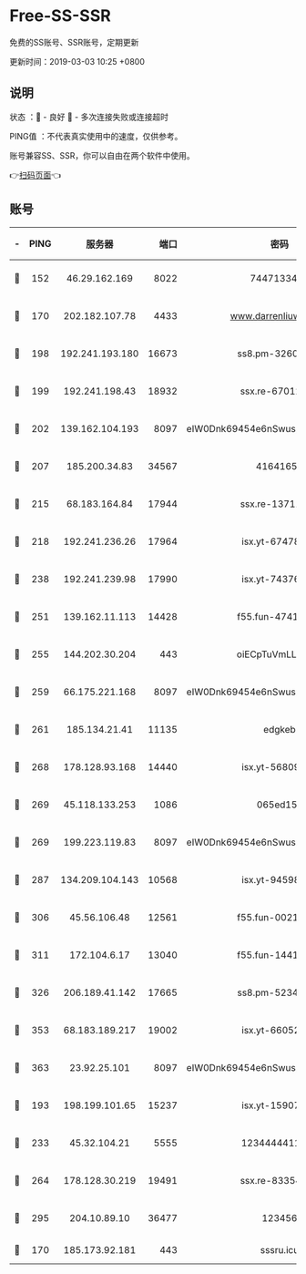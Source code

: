 # Free-SS-SSR

免费的SS账号、SSR账号，定期更新

更新时间：2019-03-03 10:25 +0800

## 说明

状态     ：🙂 - 良好 🙁 - 多次连接失败或连接超时

PING值   ：不代表真实使用中的速度，仅供参考。

账号兼容SS、SSR，你可以自由在两个软件中使用。

👉[扫码页面](https://liesauer.github.io/free-ss-ssr.github.io/)👈

## 账号

|-|PING|服务器|端口|密码|加密方式|区域|
|:----:|:----:|:-----:|-----:|:----:|:----:|:----:|
|🙂|152|46.29.162.169|8022|7447133485|aes-256-cfb|RU|
|🙂|170|202.182.107.78|4433|www.darrenliuwei.com|aes-256-cfb|JP|
|🙂|198|192.241.193.180|16673|ss8.pm-32602550|aes-256-cfb|US|
|🙂|199|192.241.198.43|18932|ssx.re-67012369|aes-256-cfb|US|
|🙂|202|139.162.104.193|8097|eIW0Dnk69454e6nSwuspv9DmS201tQ0D|aes-256-cfb|JP|
|🙂|207|185.200.34.83|34567|41641651|aes-256-cfb|US|
|🙂|215|68.183.164.84|17944|ssx.re-13711103|aes-256-cfb|US|
|🙂|218|192.241.236.26|17964|isx.yt-67478866|aes-256-cfb|US|
|🙂|238|192.241.239.98|17990|isx.yt-74376721|aes-256-cfb|US|
|🙂|251|139.162.11.113|14428|f55.fun-47410075|aes-256-cfb|SG|
|🙂|255|144.202.30.204|443|oiECpTuVmLLxk4Ts|aes-256-cfb|US|
|🙂|259|66.175.221.168|8097|eIW0Dnk69454e6nSwuspv9DmS201tQ0D|aes-256-cfb|US|
|🙂|261|185.134.21.41|11135|edgkeb|aes-256-cfb|GB|
|🙂|268|178.128.93.168|14440|isx.yt-56809452|aes-256-cfb|SG|
|🙂|269|45.118.133.253|1086|065ed15a|aes-256-cfb|SG|
|🙂|269|199.223.119.83|8097|eIW0Dnk69454e6nSwuspv9DmS201tQ0D|aes-256-cfb|US|
|🙂|287|134.209.104.143|10568|isx.yt-94598506|aes-256-cfb|SG|
|🙂|306|45.56.106.48|12561|f55.fun-00211476|aes-256-cfb|US|
|🙂|311|172.104.6.17|13040|f55.fun-14418774|aes-256-cfb|US|
|🙂|326|206.189.41.142|17665|ss8.pm-52341360|aes-256-cfb|SG|
|🙂|353|68.183.189.217|19002|isx.yt-66052307|aes-256-cfb|SG|
|🙂|363|23.92.25.101|8097|eIW0Dnk69454e6nSwuspv9DmS201tQ0D|aes-256-cfb|US|
|🙂|193|198.199.101.65|15237|isx.yt-15907759|aes-256-cfb|US|
|🙂|233|45.32.104.21|5555|1234444411111|aes-256-cfb|SG|
|🙂|264|178.128.30.219|19491|ssx.re-83354256|aes-256-cfb|SG|
|🙂|295|204.10.89.10|36477|123456|aes-256-cfb|US|
|🙁|170|185.173.92.181|443|sssru.icu|rc4-md5|RU|
